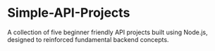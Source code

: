 # Simple-API-Projects
A collection of five beginner friendly API projects built using Node.js, designed to reinforced fundamental backend concepts.
